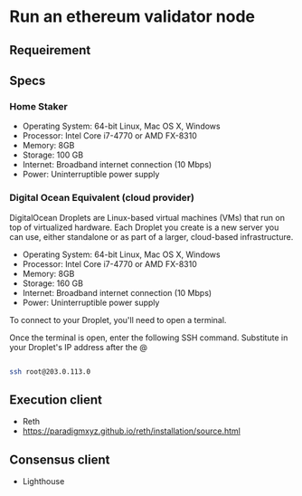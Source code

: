 # Run an ethereum validator node

## Requeirement

## Specs

### Home Staker

- Operating System: 64-bit Linux, Mac OS X, Windows
- Processor: Intel Core i7-4770 or AMD FX-8310
- Memory: 8GB
- Storage: 100 GB
- Internet: Broadband internet connection (10 Mbps)
- Power: Uninterruptible power supply

### Digital Ocean Equivalent (cloud provider)
DigitalOcean Droplets are Linux-based virtual machines (VMs) that run on top of virtualized hardware. Each Droplet you create is a new server you can use, either standalone or as part of a larger, cloud-based infrastructure. 

- Operating System: 64-bit Linux, Mac OS X, Windows
- Processor: Intel Core i7-4770 or AMD FX-8310
- Memory: 8GB
- Storage: 160 GB
- Internet: Broadband internet connection (10 Mbps)
- Power: Uninterruptible power supply

To connect to your Droplet, you'll need to open a terminal.


Once the terminal is open, enter the following SSH command. Substitute in your Droplet's IP address after the @

```bash

ssh root@203.0.113.0

```

## Execution client
- Reth
- https://paradigmxyz.github.io/reth/installation/source.html


## Consensus client
- Lighthouse
